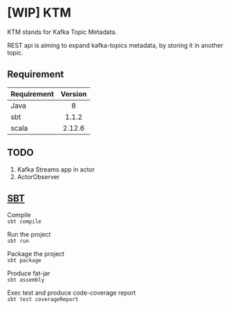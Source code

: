 # [WIP] KTM
KTM stands for Kafka Topic Metadata.

REST api is aiming to expand kafka-topics metadata, by storing it in another topic.

## Requirement

| Requirement   | Version       | 
| ------------- |:-------------:| 
| Java          | 8             | 
| sbt           | 1.1.2         |
| scala         | 2.12.6        |


## TODO
1. Kafka Streams app in actor
2. ActorObserver


## [SBT](https://www.scala-sbt.org/1.x/docs/Command-Line-Reference.html)

Compile  
`sbt compile`  

Run the project  
`sbt run`  

Package the project  
`sbt package`  

Produce fat-jar  
`sbt assembly`  

Exec test and produce code-coverage report    
`sbt test coverageReport`  
